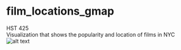 # film_locations_gmap

HST 425  
Visualization that shows the popularity and location of films in NYC   
![alt text](https://user-images.githubusercontent.com/29359882/34324767-cbfacbb4-e84b-11e7-8a65-603ecc5a91b3.png)

